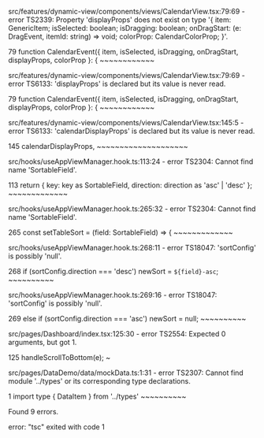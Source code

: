 src/features/dynamic-view/components/views/CalendarView.tsx:79:69 - error TS2339: Property 'displayProps' does not exist on type '{ item: GenericItem; isSelected: boolean; isDragging: boolean; onDragStart: (e: DragEvent<HTMLDivElement>, itemId: string) => void; colorProp: CalendarColorProp; }'.

79 function CalendarEvent({ item, isSelected, isDragging, onDragStart, displayProps, colorProp }: {
                                                                       ~~~~~~~~~~~~

src/features/dynamic-view/components/views/CalendarView.tsx:79:69 - error TS6133: 'displayProps' is declared but its value is never read.

79 function CalendarEvent({ item, isSelected, isDragging, onDragStart, displayProps, colorProp }: {
                                                                       ~~~~~~~~~~~~

src/features/dynamic-view/components/views/CalendarView.tsx:145:5 - error TS6133: 'calendarDisplayProps' is declared but its value is never read.

145     calendarDisplayProps,
        ~~~~~~~~~~~~~~~~~~~~

src/hooks/useAppViewManager.hook.ts:113:24 - error TS2304: Cannot find name 'SortableField'.

113   return { key: key as SortableField, direction: direction as 'asc' | 'desc' };
                           ~~~~~~~~~~~~~

src/hooks/useAppViewManager.hook.ts:265:32 - error TS2304: Cannot find name 'SortableField'.

265   const setTableSort = (field: SortableField) => {
                                   ~~~~~~~~~~~~~

src/hooks/useAppViewManager.hook.ts:268:11 - error TS18047: 'sortConfig' is possibly 'null'.

268       if (sortConfig.direction === 'desc') newSort = `${field}-asc`;
              ~~~~~~~~~~

src/hooks/useAppViewManager.hook.ts:269:16 - error TS18047: 'sortConfig' is possibly 'null'.

269       else if (sortConfig.direction === 'asc') newSort = null;
                   ~~~~~~~~~~

src/pages/Dashboard/index.tsx:125:30 - error TS2554: Expected 0 arguments, but got 1.

125         handleScrollToBottom(e);
                                 ~

src/pages/DataDemo/data/mockData.ts:1:31 - error TS2307: Cannot find module '../types' or its corresponding type declarations.

1 import type { DataItem } from '../types'
                                ~~~~~~~~~~


Found 9 errors.

error: "tsc" exited with code 1
